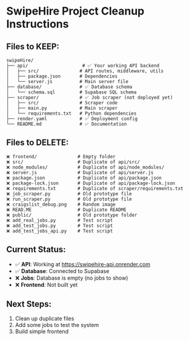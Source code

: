 # SwipeHire Project Cleanup Instructions

## Files to KEEP:
```
swipeHire/
├── api/                    # ✅ Your working API backend
│   ├── src/               # API routes, middleware, utils
│   ├── package.json       # Dependencies
│   └── server.js          # Main server file
├── database/              # ✅ Database schema
│   └── schema.sql         # Supabase SQL schema
├── scraper/               # ✅ Job scraper (not deployed yet)
│   ├── src/               # Scraper code
│   ├── main.py            # Main scraper
│   └── requirements.txt   # Python dependencies
├── render.yaml            # ✅ Deployment config
└── README.md              # ✅ Documentation
```

## Files to DELETE:
```
❌ frontend/               # Empty folder
❌ src/                    # Duplicate of api/src/
❌ node_modules/           # Duplicate of api/node_modules/
❌ server.js               # Duplicate of api/server.js
❌ package.json            # Duplicate of api/package.json
❌ package-lock.json       # Duplicate of api/package-lock.json
❌ requirements.txt        # Duplicate of scraper/requirements.txt
❌ job_scraper.py          # Old prototype file
❌ run_scraper.py          # Old prototype file
❌ craigslist_debug.png    # Random image
❌ READ.ME                 # Duplicate README
❌ public/                 # Old prototype folder
❌ add_real_jobs.py        # Test script
❌ add_test_jobs.py        # Test script
❌ add_test_jobs_api.py    # Test script
```

## Current Status:
- ✅ **API**: Working at https://swipehire-api.onrender.com
- ✅ **Database**: Connected to Supabase
- ❌ **Jobs**: Database is empty (no jobs to show)
- ❌ **Frontend**: Not built yet

## Next Steps:
1. Clean up duplicate files
2. Add some jobs to test the system
3. Build simple frontend